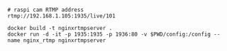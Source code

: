 <pre><code>
# raspi cam RTMP address
rtmp://192.168.1.105:1935/live/101

docker build -t nginxrtmpserver .
docker run -d -it -p 1935:1935 -p 1936:80 -v $PWD/config:/config --name nginx_rtmp nginxrtmpserver
</code></pre>
